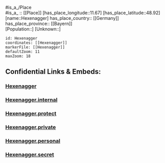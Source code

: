 ﻿---
location: [48.92,11.67] 
mapzoom: [7,12] 
mapmarker: city 
type: City
tags:
- geo/City


SpocWebEntityId: 30933
isDeleted: false
confidential: public

---
#is_a_/Place  
#is_a_ :: [[Place]] 
[has_place_longitude::11.67] 
[has_place_latitude::48.92] 
[name::Hexenagger] 
has_place_country:: [[Germany]]  
has_place_province:: [[Bayern]]  
[Population::] 
[Unknown::] 


```leaflet
id: Hexenagger
coordinates: [[Hexenagger]] 
markerFile: [[Hexenagger]] 
defaultZoom: 11 
maxZoom: 18
```


## Confidential Links & Embeds: 

### [Hexenagger](/_public/Earth/Continent/Europe/Europe~Central/Germany/Germany~West/Bayern/counties~Bayern/Eichstätt/cities~Eichstätt/Altmannstein/City/Hexenagger.md) 

### [Hexenagger.internal](/_internal/Earth/Continent/Europe/Europe~Central/Germany/Germany~West/Bayern/counties~Bayern/Eichstätt/cities~Eichstätt/Altmannstein/City/Hexenagger.internal.md) 

### [Hexenagger.protect](/_protect/Earth/Continent/Europe/Europe~Central/Germany/Germany~West/Bayern/counties~Bayern/Eichstätt/cities~Eichstätt/Altmannstein/City/Hexenagger.protect.md) 

### [Hexenagger.private](/_private/Earth/Continent/Europe/Europe~Central/Germany/Germany~West/Bayern/counties~Bayern/Eichstätt/cities~Eichstätt/Altmannstein/City/Hexenagger.private.md) 

### [Hexenagger.personal](/_personal/Earth/Continent/Europe/Europe~Central/Germany/Germany~West/Bayern/counties~Bayern/Eichstätt/cities~Eichstätt/Altmannstein/City/Hexenagger.personal.md) 

### [Hexenagger.secret](/_secret/Earth/Continent/Europe/Europe~Central/Germany/Germany~West/Bayern/counties~Bayern/Eichstätt/cities~Eichstätt/Altmannstein/City/Hexenagger.secret.md) 

